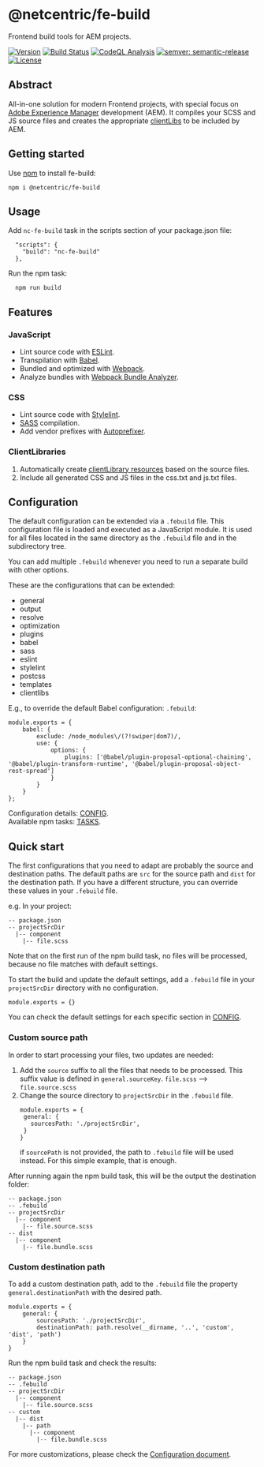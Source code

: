 # @netcentric/fe-build

Frontend build tools for AEM projects.

[![Version](https://img.shields.io/npm/v/@netcentric/fe-build.svg)](https://npmjs.org/package/@netcentric/fe-build)
[![Build Status](https://github.com/netcentric/fe-build/workflows/CI/badge.svg?branch=main)](https://github.com/netcentric/fe-build/actions)
[![CodeQL Analysis](https://github.com/netcentric/fe-build/workflows/CodeQL/badge.svg?branch=main)](https://github.com/netcentric/fe-build/actions)
[![semver: semantic-release](https://img.shields.io/badge/semver-semantic--release-blue.svg)](https://github.com/semantic-release/semantic-release)
[![License](https://img.shields.io/badge/License-Apache%202.0-blue.svg)](https://opensource.org/licenses/Apache-2.0)

## Abstract
All-in-one solution for modern Frontend projects, with special focus on [Adobe Experience Manager](https://business.adobe.com/products/experience-manager/adobe-experience-manager.html) development (AEM). It compiles your SCSS and JS source files and creates the appropriate [clientLibs](https://experienceleague.adobe.com/docs/experience-manager-65/developing/introduction/clientlibs.html?lang=en) to be included by AEM.

## Getting started
Use [npm](https://docs.npmjs.com/about-npm/) to install fe-build:
```
npm i @netcentric/fe-build
```

## Usage
Add `nc-fe-build` task in the scripts section of your package.json file:
```
  "scripts": {
    "build": "nc-fe-build"
  },
```
Run the npm task:
```
  npm run build
```

## Features
### JavaScript

- Lint source code with [ESLint](https://eslint.org/).
- Transpilation with [Babel](https://babeljs.io/).
- Bundled and optimized with [Webpack](https://webpack.js.org/).
- Analyze bundles with [Webpack Bundle Analyzer](https://www.npmjs.com/package/webpack-bundle-analyzer).

### CSS

- Lint source code with [Stylelint](https://stylelint.io/).
- [SASS](https://sass-lang.com/) compilation.
- Add vendor prefixes with [Autoprefixer](https://github.com/postcss/autoprefixer).

### ClientLibraries

1. Automatically create [clientLibrary resources](https://experienceleague.adobe.com/docs/experience-manager-65/developing/introduction/clientlibs.html?lang=en) based on the source files.
2. Include all generated CSS and JS files in the css.txt and js.txt files.

## Configuration

The default configuration can be extended via a `.febuild` file.
This configuration file is loaded and executed as a JavaScript module.
It is used for all files located in the same directory as the `.febuild` file and in the subdirectory tree.

You can add multiple `.febuild` whenever you need to run a separate build with other options.

These are the configurations that can be extended:
- general
- output
- resolve
- optimization
- plugins
- babel
- sass
- eslint
- stylelint
- postcss
- templates
- clientlibs

E.g., to override the default Babel configuration:
`.febuild`:
```
module.exports = {
    babel: {
        exclude: /node_modules\/(?!swiper|dom7)/,
        use: {
            options: {
                plugins: ['@babel/plugin-proposal-optional-chaining', '@babel/plugin-transform-runtime', '@babel/plugin-proposal-object-rest-spread']
            }
        }
    }
};
```

Configuration details: [CONFIG](./docs/configuration.md).  
Available npm tasks: [TASKS](./docs/tasks.md).


## Quick start

The first configurations that you need to adapt are probably the source and destination paths.
The default paths are `src` for the source path and `dist` for the destination path. If you have a different structure, you can override these values in your `.febuild` file.

e.g. In your project:

```
-- package.json
-- projectSrcDir
  |-- component
    |-- file.scss
```

Note that on the first run of the npm build task, no files will be processed, because no file matches with default settings.

To start the build and update the default settings, add a `.febuild` file in your `projectSrcDir` directory with no configuration.
```
module.exports = {}
```

You can check the default settings for each specific section in [CONFIG](./docs/configuration.md).

### Custom source path

In order to start processing your files, two updates are needed:
  1. Add the `source` suffix to all the files that needs to be processed. This suffix value is defined in `general.sourceKey`.
     `file.scss` --> `file.source.scss`
  2. Change the source directory to `projectSrcDir` in the `.febuild` file.
     ```
     module.exports = {
      general: {
        sourcesPath: './projectSrcDir',
      }
     }
     ```
     if `sourcePath` is not provided, the path to `.febuild` file will be used instead. For this simple example, that is enough.

After running again the npm build task, this will be the output the destination folder:
```
-- package.json
-- .febuild
-- projectSrcDir
  |-- component
    |-- file.source.scss
-- dist
  |-- component
    |-- file.bundle.scss
```

### Custom destination path

To add a custom destination path, add to the `.febuild` file the property `general.destinationPath` with the desired path.

```
module.exports = {
    general: {
        sourcesPath: './projectSrcDir',
        destinationPath: path.resolve(__dirname, '..', 'custom', 'dist', 'path')
    }
}
```

Run the npm build task and check the results:

```
-- package.json
-- .febuild
-- projectSrcDir
  |-- component
    |-- file.source.scss
-- custom
  |-- dist
    |-- path
      |-- component
        |-- file.bundle.scss
```

For more customizations, please check the [Configuration document](./docs/configuration.md).
